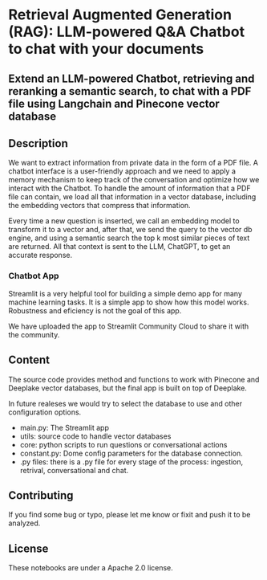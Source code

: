# Retrieval Augmented Generation (RAG): LLM-powered Q&A Chatbot to chat with your documents

## Extend an LLM-powered Chatbot, retrieving and reranking a semantic search, to chat with a PDF file using Langchain and Pinecone vector database
## Description 

We want to extract information from private data in the form of a PDF file. A chatbot interface is a user-friendly approach and we need to apply a memory mechanism to keep track of the conversation and optimize how we interact with the Chatbot. To handle the amount of information that a PDF file can contain, we load all that information in a vector database, including the embedding vectors that compress that information.

Every time a new question is inserted, we call an embedding model to transform it to a vector and, after that, we send the query to the vector db engine, and using a semantic search the top k most similar pieces of text are returned. All that context is sent to the LLM, ChatGPT, to get an accurate response.
### Chatbot App

Streamlit is a very helpful tool for building a simple demo app for many machine learning tasks. It is a simple app to show how this model works. Robustness and eficiency is not the goal of this app.

We have uploaded the app to Streamlit Community Cloud to share it with the community.

## Content

The source code provides method and functions to work with Pinecone and Deeplake vector databases, but the final app is built on top of Deeplake.

In future realeses we would try to select the database to use and other configuration options.

- main.py: The Streamlit app
- utils: source code to handle vector databases
- core: python scripts to run questions or conversational actions
- constant.py: Dome config parameters for the database connection.
- .py files: there is a .py file for every stage of the process: ingestion, retrival, conversational and chat. 

## Contributing
If you find some bug or typo, please let me know or fixit and push it to be analyzed. 

## License

These notebooks are under a Apache 2.0 license.

